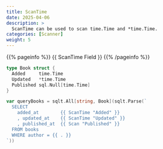 ```yaml
---
title: ScanTime
date: 2025-04-06
description: >
  ScanTime can be used to scan time.Time and *time.Time.
categories: [Scanner]
weight: 5
---
```


{{% pageinfo %}}
{{ ScanTime Field }}
{{% /pageinfo %}}

```go
type Book struct {
  Added     time.Time
  Updated   *time.Time
  Published sql.Null[time.Time]
}

var queryBooks = sqlt.All[string, Book](sqlt.Parse(`
  SELECT
    added_at        {{ ScanTime "Added" }}
    , updated_at    {{ ScanTime "Updated" }}
    , published_at  {{ Scan "Published" }}
  FROM books
  WHERE author = {{ . }}
`))
```
